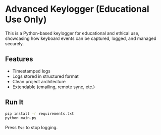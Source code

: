 # Advanced Keylogger (Educational Use Only)

This is a Python-based keylogger for educational and ethical use, showcasing how keyboard events can be captured, logged, and managed securely.

## Features
- Timestamped logs
- Logs stored in structured format
- Clean project architecture
- Extendable (emailing, remote sync, etc.)

## Run It
```bash
pip install -r requirements.txt
python main.py
```

Press `Esc` to stop logging.
